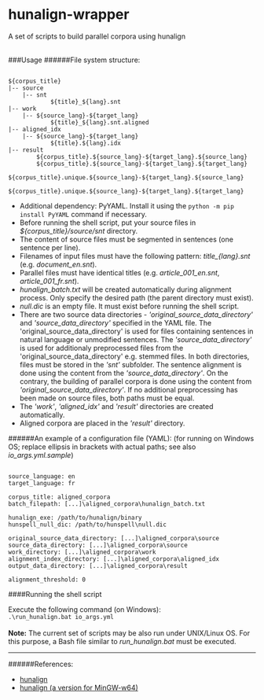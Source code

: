 # hunalign-wrapper
A set of scripts to build parallel corpora using hunalign<br><br>

###Usage
######File system structure:
<pre><code>
${corpus_title}
|-- source
    |-- snt
            ${title}_${lang}.snt
|-- work
    |-- ${source_lang}-${target_lang}
            ${title}_${lang}.snt.aligned
|-- aligned_idx
    |-- ${source_lang}-${target_lang}
            ${title}.${lang}.idx
|-- result
        ${corpus_title}.${source_lang}-${target_lang}.${source_lang}
        ${corpus_title}.${source_lang}-${target_lang}.${target_lang}
        ${corpus_title}.unique.${source_lang}-${target_lang}.${source_lang}
        ${corpus_title}.unique.${source_lang}-${target_lang}.${target_lang}
</code></pre>

* Additional dependency: PyYAML. Install it using the `python -m pip install PyYAML` command if necessary.
* Before running the shell script, put your source files in _${corpus\_title}/source/snt_ directory.
* The content of source files must be segmented in sentences (one sentence per line).
* Filenames of input files must have the following pattern: _${title}\_${lang}.snt_ (e.g. _document\_en.snt_).
* Parallel files must have identical titles (e.g. _article\_001\_en.snt_, _article\_001\_fr.snt_).
* _hunalign_batch.txt_ will be created automatically during alignment process. Only specify the desired path (the parent directory must exist).
* _null.dic_ is an empty file. It must exist before running the shell script.
* There are two source data directories - _'original_source_data_directory'_ and _'source_data_directory'_ specified in the YAML file.
The 'original_source_data_directory' is used for files containing sentences in natural language or unmodified sentences.
The _'source_data_directory'_ is used for additionaly preprocessed files from the 'original_source_data_directory' e.g. stemmed files.
In both directories, files must be stored in the _'snt'_ subfolder.
The sentence alignment is done using the content from the _'source_data_directory'_.
On the contrary, the building of parallel corpora is done using the content from _'original_source_data_directory'_.
If no additional preprocessing has been made on source files, both paths must be equal.
* The _'work'_, _'aligned_idx'_ and _'result'_ directories are created automatically.
* Aligned corpora are placed in the _'result'_ directory.<br>

######An example of a configuration file (YAML):
(for running on Windows OS; replace ellipsis in brackets with actual paths; see also _io\_args.yml.sample_)
<pre><code>
source_language: en
target_language: fr

corpus_title: aligned_corpora
batch_filepath: [...]\aligned_corpora\hunalign_batch.txt

hunalign_exe: /path/to/hunalign/binary
hunspell_null_dic: /path/to/hunspell\null.dic

original_source_data_directory: [...]\aligned_corpora\source
source_data_directory: [...]\aligned_corpora\source
work_directory: [...]\aligned_corpora\work
alignment_index_directory: [...]\aligned_corpora\aligned_idx
output_data_directory: [...]\aligned_corpora\result

alignment_threshold: 0
</code></pre>


####Running the shell script

Execute the following command (on Windows):<br>
`.\run_hunalign.bat io_args.yml`
<br><br>
__Note:__ The current set of scripts may be also run under UNIX/Linux OS.
For this purpose, a Bash file similar to _run\_hunalign.bat_ must be executed.
<hr>

######References:
* [hunalign](https://github.com/danielvarga/hunalign)
* [hunalign (a version for MinGW-w64)](https://github.com/janissl/hunalign)

